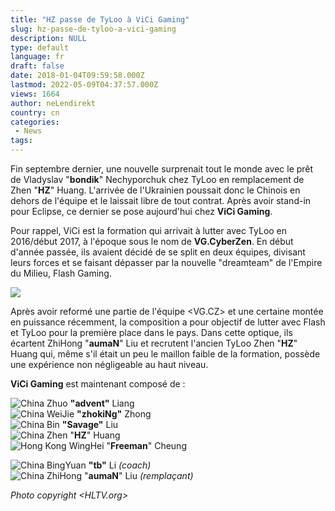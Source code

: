 ```yaml
---
title: "HZ passe de TyLoo à ViCi Gaming"
slug: hz-passe-de-tyloo-a-vici-gaming
description: NULL
type: default
language: fr
draft: false
date: 2018-01-04T09:59:58.000Z
lastmod: 2022-05-09T04:37:57.000Z
views: 1664
author: neLendirekt
country: cn
categories:
 - News
tags:
---
```

Fin septembre dernier, une nouvelle surprenait tout le monde avec le prêt de Vladyslav "**bondik**" Nechyporchuk chez TyLoo en remplacement de Zhen "**HZ**" Huang. L'arrivée de l'Ukrainien poussait donc le Chinois en dehors de l'équipe et le laissait libre de tout contrat. Après avoir stand-in pour Eclipse, ce dernier se pose aujourd'hui chez **ViCi Gaming**.

Pour rappel, ViCi est la formation qui arrivait à lutter avec TyLoo en 2016/début 2017, à l'époque sous le nom de **VG.CyberZen**. En début d'année passée, ils avaient décidé de se split en deux équipes, divisant leurs forces et se faisant dépasser par la nouvelle "dreamteam" de l'Empire du Milieu, Flash Gaming. 

![](https://flickshot-ue.s3.eu-west-2.amazonaws.com/flickshot/article/5a4df6967ff9e/images/1XM436FKSaSpvzOBFbqNwjZyBXzPLucAfEXl0deW.jpeg)

Après avoir reformé une partie de l'équipe <VG.CZ> et une certaine montée en puissance récemment, la composition a pour objectif de lutter avec Flash et TyLoo pour la première place dans le pays. Dans cette optique, ils écartent ZhiHong "**aumaN**" Liu et recrutent l'ancien TyLoo Zhen "**HZ**" Huang qui, même s'il était un peu le maillon faible de la formation, possède une expérience non négligeable au haut niveau.

**ViCi Gaming** est maintenant composé de : 

![China](/images/countries/cn.svg)⁠ Zhuo **"advent"** Liang  
![China](/images/countries/cn.svg)⁠ WeiJie **"zhokiNg"** Zhong  
![China](/images/countries/cn.svg)⁠ Bin **"Savage"** Liu  
![China](/images/countries/cn.svg)⁠ Zhen "**HZ**" Huang  
![Hong Kong](/images/countries/hk.svg)⁠ WingHei "**Freeman**" Cheung

![China](/images/countries/cn.svg)⁠ BingYuan **"tb"** Li _(coach)_  
![China](/images/countries/cn.svg)⁠ ZhiHong "**aumaN**" Liu _(remplaçant)_

_Photo copyright [](HLTV.org)[](HLTV.org)[](HLTV.org)[](HLTV.org)[](HLTV.org)[](HLTV.org)<HLTV.org>_
